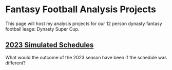 # Fantasy Football Analysis Projects 

This page will host my analysis projects for our 12 person dynasty fantasy football 
leage: Dynasty Super Cup. 

## [2023 Simulated Schedules](2023_Schedule_Simulations.md)

What would the outcome of the 2023 season have been if the schedule was different?